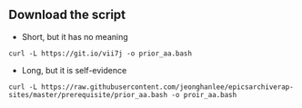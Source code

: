 
## Download the script
* Short, but it has no meaning

```
curl -L https://git.io/vii7j -o prior_aa.bash
```

* Long, but it is self-evidence
```
curl -L https://raw.githubusercontent.com/jeonghanlee/epicsarchiverap-sites/master/prerequisite/prior_aa.bash -o proir_aa.bash
```



